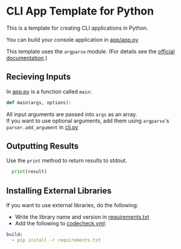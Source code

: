# CLI App Template for Python

This is a template for creating CLI applications in Python.

You can build your console application in [app/app.py](app/app.py)

This template uses the `argparse` module. (For details see the [official documentation](https://docs.python.org/2.7/library/argparse.html).)

## Recieving Inputs
In [app.py](app/app.py) is a function called `main`:

``` python
def main(args, options):
```

All input arguments are passed into `args` as an array.  
If you want to use optional arguments, add them using `argparse`'s `parser.add_argument` in [cli.py](cli.py)

## Outputting Results
Use the `print` method to return results to stdout.

``` python
  print(result)
```

## Installing External Libraries
If you want to use external libraries, do the following:

- Write the library name and version in [requirements.txt](requirements.txt)
- Add the following to [codecheck.yml](codecheck.yml):

``` yaml
build:
  - pip install -r requirements.txt
```
